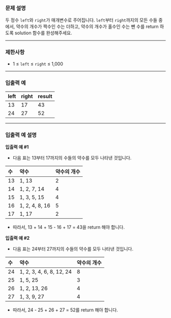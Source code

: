 ### **문제 설명**

두 정수 `left`와 `right`가 매개변수로 주어집니다. `left`부터 `right`까지의 모든 수들 중에서, 약수의 개수가 짝수인 수는 더하고, 약수의 개수가 홀수인 수는 뺀 수를 return 하도록 solution 함수를 완성해주세요.

---

### 제한사항

- 1 ≤ `left` ≤ `right` ≤ 1,000

---

### 입출력 예

|left	|right	|result|
|:---|:---|:---|
|13	|17	|43|
|24	|27 |52|

---

### 입출력 예 설명

**입출력 예 #1**

- 다음 표는 13부터 17까지의 수들의 약수를 모두 나타낸 것입니다.

|수	|약수	|약수의 개수|
|:---|:---|:---|
|13	|1, 13	|2|
|14	|1, 2, 7, 14	|4|
|15	|1, 3, 5, 15	|4|
|16	|1, 2, 4, 8, 16	|5|
|17	|1, 17	|2|

- 따라서, 13 + 14 + 15 - 16 + 17 = 43을 return 해야 합니다.

**입출력 예 #2**

- 다음 표는 24부터 27까지의 수들의 약수를 모두 나타낸 것입니다.

|수	|약수	|약수의 개수|
|:---|:---|:---|
|24	|1, 2, 3, 4, 6, 8, 12, 24	|8|
|25	|1, 5, 25	|3|
|26	|1, 2, 13, 26	|4|
|27	|1, 3, 9, 27	|4|

- 따라서, 24 - 25 + 26 + 27 = 52를 return 해야 합니다.
